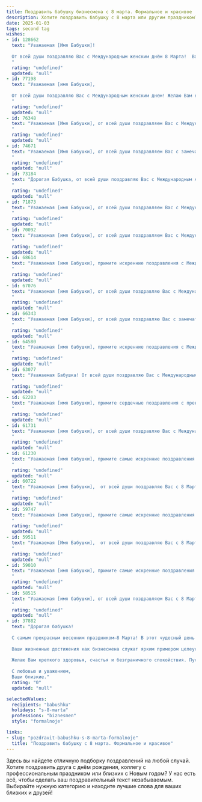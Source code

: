 ```yaml
---
title: Поздравить бабушку бизнесмена с 8 марта. Формальное и красивое
description: Хотите поздравить бабушку с 8 марта или другим праздником? Наш ИИ создаст незабываемое поздравление, а вы обязательно выделитесь среди других.  
date: 2025-01-03
tags: second tag
wishes:
- id: 128662
  text: "Уважаемая [Имя Бабушки]!
  
  От всей души поздравляю Вас с Международным женским днём 8 Марта!  Ваш непревзойдённый опыт в бизнесе, целеустремлённость и мудрость вызывают глубокое уважение. Желаю Вам крепкого здоровья, неиссякаемой энергии, благополучия и радости в каждом дне. Пусть эта весна принесёт Вам много тепла, света и приятных моментов. С праздником!
  "
  rating: "undefined"
  updated: "null"
- id: 77198
  text: "Уважаемая [имя Бабушки],
  
  От всей души поздравляю Вас с Международным женским днем! Желаю Вам крепкого здоровья, счастья, благополучия и новых побед в бизнесе. Пусть каждый день приносит Вам радость и вдохновение, а Ваша жизнь будет наполнена любовью и заботой близких.
  "
  rating: "undefined"
  updated: "null"
- id: 76348
  text: "Уважаемая [Имя Бабушки], от всей души поздравляем Вас с Международным женским днем 8 Марта! Ваша энергия, деловая хватка и мудрость – пример для всех. Желаем Вам крепкого здоровья, благополучия, радости и новых успехов в Вашей  бизнес-карьере.
  "
  rating: "undefined"
  updated: "null"
- id: 74671
  text: "Уважаемая [Имя Бабушки], от всей души поздравляем Вас с замечательным праздником 8 Марта! Желаем Вам крепкого здоровья, неиссякаемой энергии, благополучия и успехов в Вашем бизнесе. Пусть каждый день приносит Вам радость и вдохновение!
  "
  rating: "undefined"
  updated: "null"
- id: 73184
  text: "Дорогая Бабушка, от всей души поздравляю Вас с Международным женским днем! Желаю Вам крепкого здоровья, семейного тепла и процветания во всех Ваших начинаниях! Пусть каждый день приносит Вам радость, успех и приятные моменты!
  "
  rating: "undefined"
  updated: "null"
- id: 71873
  text: "Уважаемая [имя Бабушки], от всей души поздравляем Вас с Международным женским днем 8 Марта! Желаем Вам крепкого здоровья, благополучия, радости и весеннего настроения! Пусть Ваш бизнес процветает, а Ваши достижения всегда вдохновляют!
  "
  rating: "undefined"
  updated: "null"
- id: 70092
  text: "Уважаемая [имя бабушки], от всей души поздравляем Вас с Международным женским днем 8 Марта! Желаем Вам крепкого здоровья, неисчерпаемой энергии, радости и благополучия. Пусть Ваша жизнь будет наполнена любовью близких, успехами в делах и яркими моментами.
  "
  rating: "undefined"
  updated: "null"
- id: 68614
  text: "Уважаемая [имя Бабушки], примите искренние поздравления с Международным женским днем!  Желаю Вам крепкого здоровья, благополучия и  радости в этот прекрасный весенний день. Пусть Ваша мудрость и жизненный опыт  даруют Вам  спокойствие и гармонию.
  "
  rating: "undefined"
  updated: "null"
- id: 67076
  text: "Уважаемая [имя Бабушки], от всей души поздравляю Вас с Международным женским днем! Желаю Вам крепкого здоровья, неиссякаемой энергии, благополучия и процветания в Вашем бизнесе. Пусть каждый день приносит Вам радость, успех и приятные моменты!
  "
  rating: "undefined"
  updated: "null"
- id: 66343
  text: "Уважаемая [имя Бабушки], от всей души поздравляю Вас с замечательным праздником 8 Марта! Желаю Вам крепкого здоровья, весеннего настроения и благополучия. Пусть в Вашей жизни всегда будет место для радости, любви и вдохновения. Пусть Ваша деловая хватка и мудрость  приносят Вам новые успехи в бизнесе.
  "
  rating: "undefined"
  updated: "null"
- id: 64580
  text: "Уважаемая [имя бабушки], примите искренние поздравления с Международным женским днем 8 Марта! Желаем Вам крепкого здоровья, благополучия и радости в каждый день. Пусть этот праздник принесет Вам множество приятных моментов и подарит тепло и уют семейного очага.
  "
  rating: "undefined"
  updated: "null"
- id: 63077
  text: "Уважаемая Бабушка! От всей души поздравляю Вас с Международным женским днем 8 Марта! Желаю Вам крепкого здоровья, неиссякаемого оптимизма, процветания в Вашем бизнесе и множества радостных моментов в кругу семьи.
  "
  rating: "undefined"
  updated: "null"
- id: 62203
  text: "Уважаемая [имя Бабушки], примите сердечные поздравления с прекрасным праздником 8 Марта! Желаем Вам крепкого здоровья, благополучия и процветания в Вашем бизнесе. Пусть каждый день будет наполнен радостью, теплом и любовью близких!
  "
  rating: "undefined"
  updated: "null"
- id: 61731
  text: "Уважаемая [имя бабушки], от всей души поздравляю Вас с Международным женским днём! Желаю Вам крепкого здоровья, благополучия и процветания! Пусть в Вашей жизни всегда царят мир, гармония и радость! Пусть Ваш бизнес процветает, а все дела будут успешными!
  "
  rating: "undefined"
  updated: "null"
- id: 61230
  text: "Уважаемая [имя бабушки], примите самые искренние поздравления с Международным женским днем! Желаем Вам крепкого здоровья, благополучия, весеннего настроения и бесконечного счастья! Пусть в Вашей жизни всегда царят любовь, тепло и забота.
  "
  rating: "undefined"
  updated: "null"
- id: 60722
  text: "Уважаемая [имя Бабушки],  от всей души поздравляю Вас с 8 Марта! Желаю Вам крепкого здоровья, благополучия, весеннего настроения и  дальнейших успехов в Вашем бизнесе.
  "
  rating: "undefined"
  updated: "null"
- id: 59747
  text: "Уважаемая [имя Бабушки], примите самые искренние поздравления с 8 Марта! Желаю Вам крепкого здоровья, неизменного оптимизма и благополучия. Пусть каждый день будет наполнен радостью, теплом и любовью близких.
  "
  rating: "undefined"
  updated: "null"
- id: 59511
  text: "Уважаемая [Имя Бабушки],  от всей души поздравляю Вас с 8 Марта!  Желаю Вам крепкого здоровья, неиссякаемой энергии и  успеха в Ваших бизнес-проектах. Пусть каждый день приносит Вам радость, а Ваша жизнь будет наполнена счастьем и любовью.
  "
  rating: "undefined"
  updated: "null"
- id: 59010
  text: "Уважаемая [имя Бабушки], примите самые искренние поздравления с 8 Марта! Желаем Вам крепкого здоровья, оптимизма, благополучия и ярких впечатлений. Пусть Ваша деловая хватка и неутомимый дух всегда сопутствуют Вам в жизни.
  "
  rating: "undefined"
  updated: "null"
- id: 58515
  text: "Уважаемая [имя бабушки], от всей души поздравляем Вас с 8 Марта! Желаем Вам крепкого здоровья, семейного благополучия и успехов в Ваших деловых начинаниях. Пусть каждый день приносит Вам радость, а Ваша жизнь будет наполнена любовью и заботой близких людей.
  "
  rating: "undefined"
  updated: "null"
- id: 37882
  text: "Дорогая бабушка!
  
  С самым прекрасным весенним праздником—8 Марта! В этот чудесный день позвольте выразить Вам свою глубокую признательность и восхищение. Вы — наш маяк мудрости и любви, источник вдохновения и уюта.
  
  Ваши жизненные достижения как бизнесмена служат ярким примером целеустремленности и настойчивости. Вы всегда учили нас трудиться с любовью и уважением к делу, и за это мы Вам бесконечно благодарны.
  
  Желаю Вам крепкого здоровья, счастья и безграничного спокойствия. Пусть каждый день приносит радость, а окружающие дарят тепло и заботу.
  
  С любовью и уважением,
  Ваши близкие."
  rating: "0"
  updated: "null"

selectedValues:
  recipients: "babushku"
  holidays: "s-8-marta"
  professions: "biznesmen"
  style: "formalnoje"

links:
- slug: "pozdravit-babushku-s-8-marta-formalnoje"
  title: "Поздравить бабушку с 8 марта. Формальное и красивое"
---
```


Здесь вы найдете отличную подборку поздравлений на любой случай. 
Хотите поздравить друга с днём рождения, коллегу с профессиональным праздником или близких с Новым годом? У нас есть всё, чтобы сделать ваш поздравительный текст незабываемым. Выбирайте нужную категорию и находите лучшие слова для ваших близких и друзей!
